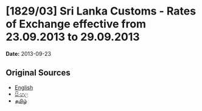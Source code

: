 # [1829/03] Sri Lanka Customs - Rates of Exchange effective from 23.09.2013 to 29.09.2013

**Date:** 2013-09-23

## Original Sources

- [English](https://documents.gov.lk/view/extra-gazettes/2013/9/1829-03_E.pdf)
- [සිංහල](https://documents.gov.lk/view/extra-gazettes/2013/9/1829-03_S.pdf)
- [தமிழ்](https://documents.gov.lk/view/extra-gazettes/2013/9/1829-03_T.pdf)
